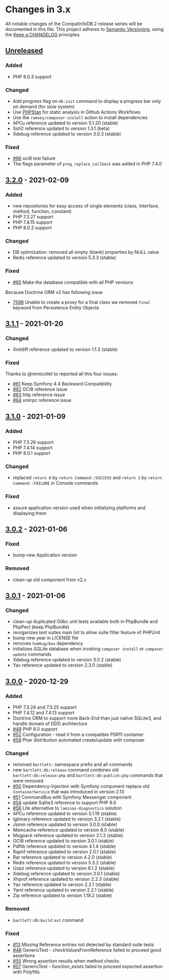 # Changes in 3.x

All notable changes of the CompatInfoDB 2 release series will be documented in this file.
This project adheres to [Semantic Versioning](http://semver.org/),
using the [Keep a CHANGELOG](http://keepachangelog.com) principles.

## [Unreleased]

### Added

- PHP 8.0.3 support

### Changed

- Add progress flag on `db:init` command to display a progress bar only on demand (for slow system)
- Use [PHPStan](https://github.com/phpstan/phpstan/) for static analysis in Github Actions Workflows
- Use the `ramsey/composer-install` action to install dependencies
- APCu reference updated to version 5.1.20 (stable)
- Ssh2 reference updated to version 1.3.1 (beta)
- Xdebug reference updated to version 3.0.3 (stable)

### Fixed

- [#66](https://github.com/llaville/php-compatinfo-db/issues/66) oci8 test failure
- The flags parameter of `preg_replace_callback` was added in PHP 7.4.0

## [3.2.0] - 2021-02-09

### Added

- new repositories for easy access of single elements (class, interface, method, function, constant)
- PHP 7.3.27 support
- PHP 7.4.15 support
- PHP 8.0.2 support

### Changed

- DB optimization: removed all empty (blank) properties by NULL value
- Redis reference updated to version 5.3.3 (stable)

### Fixed

- [#65](https://github.com/llaville/php-compatinfo-db/issues/65) Make the database compatible with all PHP versions

Because Doctrine ORM v2 has following issue
- [7598](https://github.com/doctrine/orm/issues/7598) Unable to create a proxy for a final class
we removed `final` keyword from Persistence Entity Objects

## [3.1.1] - 2021-01-20

### Changed

- Xmldiff reference updated to version 1.1.3 (stable)

### Fixed

Thanks to @remicollet to reported all this four issues:

- [#61](https://github.com/llaville/php-compatinfo-db/issues/61) Keep Symfony 4.4 Backward Compatibility
- [#62](https://github.com/llaville/php-compatinfo-db/issues/62) OCI8 reference issue
- [#63](https://github.com/llaville/php-compatinfo-db/issues/63) http reference issue
- [#64](https://github.com/llaville/php-compatinfo-db/issues/64) xmlrpc reference issue

## [3.1.0] - 2021-01-09

### Added

- PHP 7.3.26 support
- PHP 7.4.14 support
- PHP 8.0.1 support

### Changed

- replaced `return 0` by `return Command::SUCCESS` and `return 1` by `return Command::FAILURE` in Console commands

### Fixed

- assure application version used when initializing platforms and displaying them

## [3.0.2] - 2021-01-06

### Fixed

- bump new Application version

### Removed

- clean-up old component from v2.x

## [3.0.1] - 2021-01-06

### Changed

- clean-up duplicated Odbc unit tests available both in PhpBundle and PhpPecl (keep PhpBundle)
- reorganizes test suites main list to allow suite filter feature of PHPUnit
- bump new year in LICENSE file
- removes `humbug/box` dependency
- initializes SQLite database when invoking `composer install` or `composer update` commands
- Xdebug reference updated to version 3.0.2 (stable)
- Yac reference updated to version 2.3.0 (stable)

## [3.0.0] - 2020-12-29

### Added

- PHP 7.3.24 and 7.3.25 support
- PHP 7.4.12 and 7.4.13 support
- Doctrine ORM to support more Back-End than just native SQLite3, and handle domain of DDD architecture
- [#49](https://github.com/llaville/php-compatinfo-db/issues/49) PHP 8.0 support
- [#52](https://github.com/llaville/php-compatinfo-db/issues/52) Configuration - read it from a compatible PSR11 container
- [#59](https://github.com/llaville/php-compatinfo-db/issues/59) Phar distribution automated create/update with composer

### Changed

- removed `bartlett:` namespace prefix and all commands
- new `bartlett:db:release` command combines old `bartlett:db:release:php` and `bartlett:db:publish:php` commands that were removed
- [#50](https://github.com/llaville/php-compatinfo-db/issues/50) Dependency-Injection with Symfony component
replace old `ContainerService` that was introduced in version 2.13
- [#51](https://github.com/llaville/php-compatinfo-db/issues/51) CommandBus with Symfony Messenger component
- [#54](https://github.com/llaville/php-compatinfo-db/issues/54) update Sqlite3 reference to support PHP 8.0
- [#56](https://github.com/llaville/php-compatinfo-db/issues/56) Lite alternative to `laminas-diagnostics` solution
- APCu reference updated to version 5.1.19 (stable)
- Igbinary reference updated to version 3.2.1 (stable)
- Jsmin reference updated to version 3.0.0 (stable)
- Memcache reference updated to version 8.0 (stable)
- Msgpack reference updated to version 2.1.2 (stable)
- OCI8 reference updated to version 3.0.1 (stable)
- Pdflib reference updated to version 4.1.4 (stable)
- Raphf reference updated to version 2.0.1 (stable)
- Rar reference updated to version 4.2.0 (stable)
- Redis reference updated to version 5.3.2 (stable)
- Uopz reference updated to version 6.1.2 (stable)
- Xdebug reference updated to version 3.0.1 (stable)
- Xhprof reference updated to version 2.2.3 (stable)
- Yac reference updated to version 2.2.1 (stable)
- Yaml reference updated to version 2.2.1 (stable)
- Zip reference updated to version 1.19.2 (stable)

### Removed

- `bartlett:db:build:ext` command

### Fixed

- [#13](https://github.com/llaville/php-compatinfo-db/issues/13) Missing Reference entries not detected by standard suite tests
- [#48](https://github.com/llaville/php-compatinfo-db/issues/48) GenericTest - checkValuesFromReference failed to proceed good assertions
- [#55](https://github.com/llaville/php-compatinfo-db/issues/55) Wrong assertion results when method checks
- [#57](https://github.com/llaville/php-compatinfo-db/issues/57) GenericTest - function_exists failed to proceed expected assertion with Polyfills

[unreleased]: https://github.com/llaville/php-compatinfo-db/compare/3.2.0...HEAD
[3.2.0]: https://github.com/llaville/php-compatinfo-db/compare/3.1.1...3.2.0
[3.1.1]: https://github.com/llaville/php-compatinfo-db/compare/3.1.0...3.1.1
[3.1.0]: https://github.com/llaville/php-compatinfo-db/compare/3.0.2...3.1.0
[3.0.2]: https://github.com/llaville/php-compatinfo-db/compare/3.0.1...3.0.2
[3.0.1]: https://github.com/llaville/php-compatinfo-db/compare/3.0.0...3.0.1
[3.0.0]: https://github.com/llaville/php-compatinfo-db/compare/2.19.0...3.0.0
